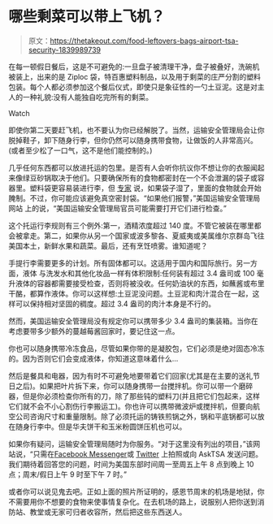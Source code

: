 # 哪些剩菜可以带上飞机？

> 原文：<https://thetakeout.com/food-leftovers-bags-airport-tsa-security-1839989739>

在每一顿假日餐后，这是不可避免的:一旦盘子被清理干净，盘子被叠好，洗碗机被装上，出来的是 Ziploc 袋，特百惠塑料制品，以及用于剩菜的庄严分割的塑料包装。每个人都必须参加这个餐后仪式，即使只是象征性的一勺土豆泥。这是对主人的一种礼貌:没有人能独自吃完所有的剩菜。

Watch

即使你第二天要赶飞机，也不要认为你已经解脱了。当然，运输安全管理局会让你脱掉鞋子，卸下随身行李，但你仍然可以随身携带食物，让做饭的人非常高兴。(或者至少松了一口气，这不是他们能控制的。)

几乎任何东西都可以放进托运的包里。是否有人会听你抗议你不想让你的衣服闻起来像绿豆砂锅取决于他们。只要确保所有的食物都密封在一个不会泄漏的袋子或容器里。塑料袋更容易装进行李，但 [专家](https://thetakeout.com/how-to-expertly-pack-a-cooler-1827902749) 说，如果袋子湿了，里面的食物就会开始腌制。不过，你可能应该避免真空密封袋。“如果他们报警，”美国运输安全管理局网站 上的说，“美国运输安全管理局官员可能需要打开它们进行检查。”

这个托运行李规则有三个例外:第一，酒精浓度超过 140 度。不管它被装在哪里都会被拿走。第二，如果你从另一个国家或波多黎各、夏威夷或美属维尔京群岛飞往美国本土，新鲜水果和蔬菜。最后，还有烹饪喷雾。谁知道呢？

手提行李需要更多的计划。所有固体都可以。这适用于国内和国际旅行。另一方面，液体 与洗发水和其他化妆品一样有体积限制:任何装有超过 3.4 盎司或 100 毫升液体的容器都需要接受检查，否则将被没收。任何奶油状的东西，如蘸酱或布里干酪，都算作液体。你可以这样想:土豆泥没问题。土豆泥和肉汁混合在一起，这样可以保持相对坚固的稠度。超过 3.4 盎司的肉汁本身是不行的。

然而，美国运输安全管理局没有规定你可以携带多少 3.4 盎司的集装箱。当你在考虑要带多少额外的蔓越莓酱回家时，要记住这一点。

你也可以随身携带冷冻食品，尽管如果你带的是凝胶包，它们必须是绝对固态冷冻的。因为否则它们会变成液体，你知道这意味着什么...

然后是餐具和电器，因为有时不可避免地要带着它们回家(尤其是在主要的送礼节日之后)。如果把叶片拆下来，你可以随身携带一台搅拌机。你可以带一个磨碎器，但是你必须检查你所有的刀，除了那些钝的塑料刀(并且把它们包起来，这样它们就不会不小心割伤行李搬运工)。你也许可以携带微波炉或搅拌机，但要向航空公司咨询尺寸和重量限制。除了必须托运的铸铁煎锅之外，锅和平底锅都可以放在随身行李中。但是华夫饼干和玉米粉圆饼压机也可以。

如果你有疑问，运输安全管理局随时为你服务。“对于这里没有列出的项目，”该网站说，“只需在[Facebook Messenger](https://www.facebook.com/AskTSA)或 [Twitter](https://twitter.com/AskTSA) 上拍照或向 AskTSA 发送问题。我们期待着回答您的问题，时间为美国东部时间周一至周五上午 8 点到晚上 10 点；周末/假日上午 9 时至下午 7 时。”

或者你可以说见鬼去吧。正如上面的照片所证明的，感恩节周末的机场是地狱，你不需要用你不想要的食物来使事情复杂化。在去机场的路上，说服别人把你送到消防站、教堂或无家可归者收容所，然后把这些东西送人。